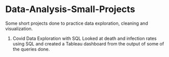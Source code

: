 # Data-Analysis-Small-Projects
Some short projects done to practice data exploration, cleaning and visualization.

1. Covid Data Exploration with SQL 
  Looked at death and infection rates using SQL and created a Tableau dashboard from the output of some of the queries done.
